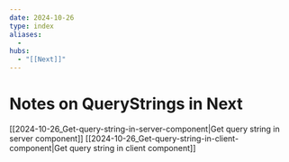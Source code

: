 ```yaml
---
date: 2024-10-26
type: index
aliases:
  -
hubs:
  - "[[Next]]"
---
```


# Notes on QueryStrings in Next

[[2024-10-26_Get-query-string-in-server-component|Get query string in server component]]
[[2024-10-26_Get-query-string-in-client-component|Get query string in client component]]

